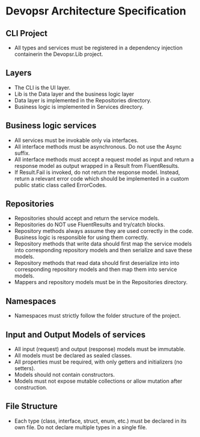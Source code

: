 # Devopsr Architecture Specification

## CLI Project
- All types and services must be registered in a dependency injection containerin the Devopsr.Lib project.

## Layers
- The CLI is the UI layer.
- Lib is the Data layer and the business logic layer
- Data layer is implemented in the Repositories directory.
- Business logic is implemented in Services directory.

## Business logic services
- All services must be invokable only via interfaces.
- All interface methods must be asynchronous. Do not use the Async suffix.
- All interface methods must accept a request model as input and return a response model as output wrapped in a Result from FluentResults.
- If Result.Fail is invoked, do not return the response model. Instead, return a relevant error code which should be implemented in a custom public static class called ErrorCodes.

## Repositories
- Repositories should accept and return the service models.
- Repositories do NOT use FluentResults and try/catch blocks.
- Repository methods always assume they are used correctly in the code. Business logic is responsible for using them correctly.
- Repository methods that write data should first map the service models into corresponding repository models and then serialize and save these models.
- Repository methods that read data should first deserialize into into corresponding repository models and then map them into service models.
- Mappers and repository models must be in the Repositories directory.

## Namespaces
- Namespaces must strictly follow the folder structure of the project.

## Input and Output Models of services
- All input (request) and output (response) models must be immutable.
- All models must be declared as sealed classes.
- All properties must be required, with only getters and initializers (no setters).
- Models should not contain constructors.
- Models must not expose mutable collections or allow mutation after construction.

## File Structure
- Each type (class, interface, struct, enum, etc.) must be declared in its own file. Do not declare multiple types in a single file.
